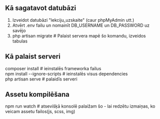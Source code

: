 ## Kā sagatavot datubāzi

1. Izveidot datubāzi "lekciju_uzskaite" (caur phpMyAdmin utt.)  <br />
2. Atvērt .env failu un nomainīt DB_USERNAME un DB_PASSWORD uz savējo  <br />
3. php artisan migrate # Palaist servera mapē šo komandu, izveidos tabulas  <br />

## Kā palaist serveri

composer install # ieinstalēs frameworka failus  <br />
npm install --ignore-scripts # ieinstalēs visus dependencies  <br />
php artisan serve # palaidīs serveri  <br />

## Assetu kompilēšana
npm run watch # atsevišķā konsolē palaižam šo - lai redzētu izmaiņas, ko veicam assetu failos(js, scss, img)
